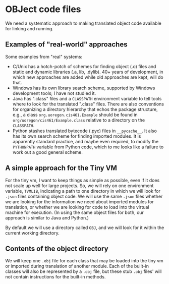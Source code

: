# OBJect code files

We need a systematic approach to making translated object code
available for linking and running.  

## Examples of "real-world" approaches

Some examples from "real" 
systems: 

- C/Unix has a hotch-potch of schemes for finding object (.o) files
  and static and dynamic libraries (.a, lib, .dylib).  40+ years of 
  development, in which new approaches are added while old approaches
  are kept, will do that. 
- Windows has its own library search scheme, supported by Windows development
  tools; I have not studied it.
- Java has ".class" files and a `CLASSPATH` environment variable to
  tell tools where to look for the translated ".class" files.
  There are also conventions for organizing a directory hierarchy that
  echos the package structure, e.g., a class `org.uoregon.cis461.Example`
  should be found in `org/uoregon/cis461/Example.class` relative to a
  directory on the `CLASSPATH`. 
- Python stashes translated bytecode (.pyc) files in `__pycache__`.  It also
  has its own search scheme for finding imported modules.  It is apparently
  standard practice, and maybe even required, to modify the `PYTHONPATH` 
  variable from Python code, which to me looks like a failure to work out 
  a good general scheme. 

## A simple approach for the Tiny VM

For the tiny vm, I want to keep things as simple as possible, even if it does
not scale up well for large projects.  So, we will rely on one environment
variable, `TVMLIB`, indicating a path to one directory in which we will look
for `.json` files containing object code.  We will use the same `.json` files
whether we are looking for the information we need about imported modules for
translation, or whether we are looking for code to load into the virtual machine
for execution.  (In using the same object files for both, our approach is 
similar to Java and Python.)

By default we will use a directory called `OBJ`, and we will look for it 
within the current working directory. 

## Contents of the object directory

We will keep one `.obj` file for each class that may be loaded into the tiny
vm or imported during translation of another module. Each of the built-in
classes will also be represented by a `.obj` file, but these stub `.obj` files'
will not contain instructions for the built-in methods.  


